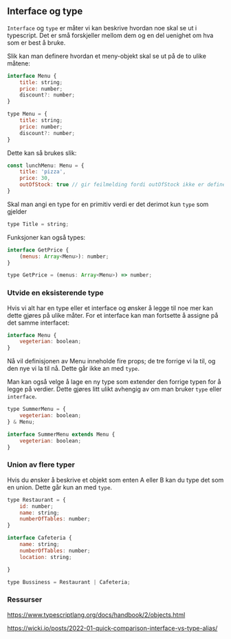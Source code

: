 ## Interface og type
`Interface` og `type` er måter vi kan beskrive hvordan noe skal se ut i typescript. Det er små forskjeller mellom dem og en del uenighet om hva som er best å bruke.

Slik kan man definere hvordan et meny-objekt skal se ut på de to ulike måtene:

```js
interface Menu {
    title: string;
    price: number;
    discount?: number;
}
```

```js
type Menu = {
    title: string;
    price: number;
    discount?: number;
}
```

Dette kan så brukes slik:
```js
const lunchMenu: Menu = {
    title: 'pizza',
    price: 30,
    outOfStock: true // gir feilmelding fordi outOfStock ikke er definert på typen Menu
}
```

Skal man angi en type for en primitiv verdi er det derimot kun `type` som gjelder
```js
type Title = string;
```

Funksjoner kan også types:
```js
interface GetPrice {
    (menus: Array<Menu>): number;
}
```
```js
type GetPrice = (menus: Array<Menu>) => number;
```

### Utvide en eksisterende type
Hvis vi alt har en type eller et interface og ønsker å legge til noe mer kan dette gjøres på ulike måter. 
For et interface kan man fortsette å assigne på det samme interfacet:

```js
interface Menu {
    vegeterian: boolean;
}
```
Nå vil definisjonen av Menu inneholde fire props; de tre forrige vi la til, og den nye vi la til nå. Dette går ikke an med `type`.

Man kan også velge å lage en ny type som extender den forrige typen for å legge på verdier. Dette gjøres litt ulikt avhengig av om man bruker `type` eller `interface`.

```js
type SummerMenu = {
    vegeterian: boolean;
} & Menu;
```
```js
interface SummerMenu extends Menu {
    vegeterian: boolean;
}
```


### Union av flere typer
Hvis du ønsker å beskrive et objekt som enten A eller B kan du type det som en union. Dette går kun an med `type`.

```js
type Restaurant = {
    id: number;
    name: string;
    numberOfTables: number;
}

interface Cafeteria {
    name: string;
    numberOfTables: number;
    location: string;

}

type Bussiness = Restaurant | Cafeteria;
```


### Ressurser
https://www.typescriptlang.org/docs/handbook/2/objects.html

https://wicki.io/posts/2022-01-quick-comparison-interface-vs-type-alias/